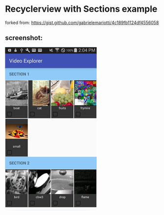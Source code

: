 # Recyclerview with Sections example

forked from: https://gist.github.com/gabrielemariotti/4c189fb1124df4556058

## screenshot:
<img src="./screenshots/screenshot.jpg" width="300">
